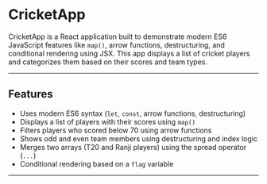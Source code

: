 #  CricketApp

CricketApp is a React application built to demonstrate modern ES6 JavaScript features like `map()`, arrow functions, destructuring, and conditional rendering using JSX. This app displays a list of cricket players and categorizes them based on their scores and team types.

---

##  Features

-  Uses modern ES6 syntax (`let`, `const`, arrow functions, destructuring)
-  Displays a list of players with their scores using `map()`
-  Filters players who scored below 70 using arrow functions
-  Shows odd and even team members using destructuring and index logic
-  Merges two arrays (T20 and Ranji players) using the spread operator (`...`)
-  Conditional rendering based on a `flag` variable

---


